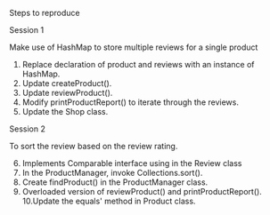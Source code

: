 Steps to reproduce

Session 1

Make use of HashMap to store multiple reviews for a single product

1. Replace declaration of product and reviews with an instance of HashMap.
2. Update createProduct().
3. Update reviewProduct().
4. Modify printProductReport() to iterate through the reviews.
5. Update the Shop class.


Session 2

To sort the review based on the review rating.

6. Implements Comparable interface using in the Review class
7. In the ProductManager, invoke Collections.sort().
8. Create findProduct() in the ProductManager class.
9. Overloaded version of reviewProduct() and printProductReport().
10.Update the equals' method in Product class.